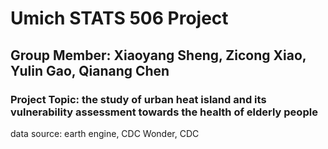 # Umich STATS 506 Project
## Group Member: Xiaoyang Sheng, Zicong Xiao, Yulin Gao, Qianang Chen
### Project Topic: the study of urban heat island and its vulnerability assessment towards the health of elderly people
data source: earth engine, CDC Wonder, CDC
